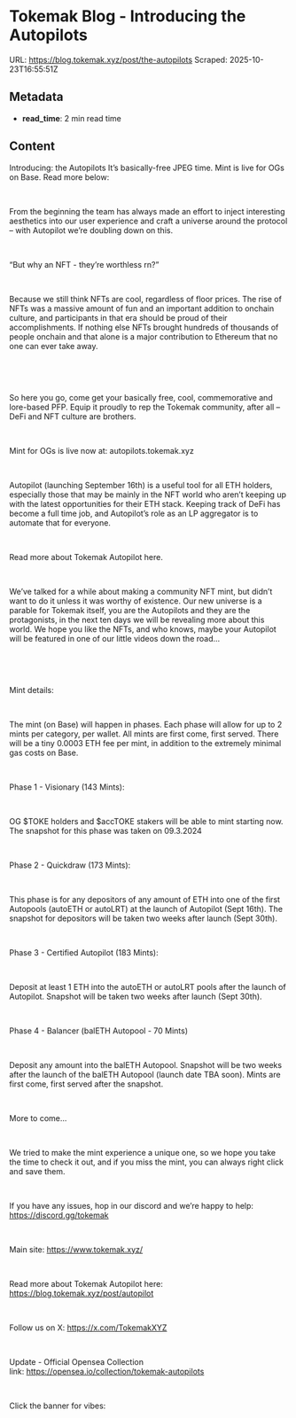 # Tokemak Blog - Introducing the Autopilots

URL: https://blog.tokemak.xyz/post/the-autopilots
Scraped: 2025-10-23T16:55:51Z

## Metadata

- **read_time**: 2 min read time

## Content

Introducing: the Autopilots
It’s basically-free JPEG time. Mint is live for OGs on Base. Read more below: 

‍

From the beginning the team has always made an effort to inject interesting aesthetics into our user experience and craft a universe around the protocol – with Autopilot we’re doubling down on this. 

‍

“But why an NFT - they’re worthless rn?”        

‍

Because we still think NFTs are cool, regardless of floor prices. The rise of NFTs was a massive amount of fun and an important addition to onchain culture, and participants in that era should be proud of their accomplishments. If nothing else NFTs brought hundreds of thousands of people onchain and that alone is a major contribution to Ethereum that no one can ever take away.

‍

‍

So here you go, come get your basically free, cool, commemorative and lore-based PFP. Equip it proudly to rep the Tokemak community, after all – DeFi and NFT culture are brothers.

‍

Mint for OGs is live now at: autopilots.tokemak.xyz

‍

Autopilot (launching September 16th) is a useful tool for all ETH holders, especially those that may be mainly in the NFT world who aren’t keeping up with the latest opportunities for their ETH stack. Keeping track of DeFi has become a full time job, and Autopilot’s role as an LP aggregator is to automate that for everyone. 

‍

Read more about Tokemak Autopilot here.

‍

We’ve talked for a while about making a community NFT mint, but didn’t want to do it unless it was worthy of existence. Our new universe is a parable for Tokemak itself, you are the Autopilots and they are the protagonists, in the next ten days we will be revealing more about this world. We hope you like the NFTs, and who knows, maybe your Autopilot will be featured in one of our little videos down the road… 

‍

‍

Mint details: 

‍

The mint (on Base) will happen in phases. Each phase will allow for up to 2 mints per category, per wallet. All mints are first come, first served. There will be a tiny 0.0003 ETH fee per mint, in addition to the extremely minimal gas costs on Base. 

‍

Phase 1 - Visionary (143 Mints):

‍

OG $TOKE holders and $accTOKE stakers will be able to mint starting now. The snapshot for this phase was taken on 09.3.2024

‍

Phase 2 - Quickdraw (173 Mints): 

‍

This phase is for any depositors of any amount of ETH into one of the first Autopools (autoETH or autoLRT) at the launch of Autopilot (Sept 16th). The snapshot for depositors will be taken two weeks after launch (Sept 30th). 

‍

Phase 3 - Certified Autopilot (183 Mints): 

‍

Deposit at least 1 ETH into the autoETH or autoLRT pools after the launch of Autopilot. Snapshot will be taken two weeks after launch (Sept 30th). 

‍

Phase 4 - Balancer (balETH Autopool - 70 Mints)

‍

Deposit any amount into the balETH Autopool. Snapshot will be two weeks after the launch of the balETH Autopool (launch date TBA soon). Mints are first come, first served after the snapshot.

‍

More to come... 

‍

We tried to make the mint experience a unique one, so we hope you take the time to check it out, and if you miss the mint, you can always right click and save them. 

‍

If you have any issues, hop in our discord and we’re happy to help: https://discord.gg/tokemak

‍

Main site: https://www.tokemak.xyz/

‍

Read more about Tokemak Autopilot here: https://blog.tokemak.xyz/post/autopilot

‍

Follow us on X: https://x.com/TokemakXYZ

‍

Update - Official Opensea Collection link: https://opensea.io/collection/tokemak-autopilots

‍

Click the banner for vibes: 

‍